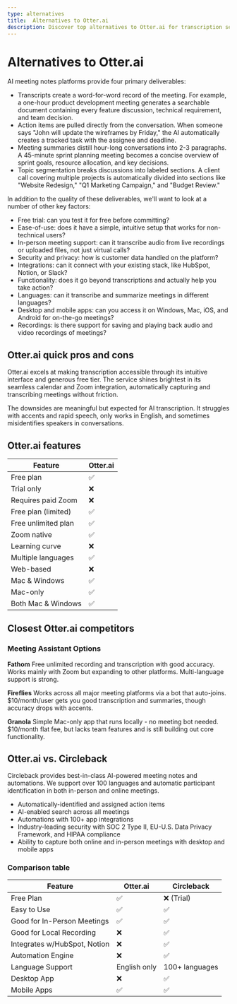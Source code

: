 ```yaml
---
type: alternatives
title:  Alternatives to Otter.ai  
description: Discover top alternatives to Otter.ai for transcription services. Compare features, pricing, and benefits with Circleback to find the best solution for your needs.
---
```


# Alternatives to Otter.ai    
AI meeting notes platforms provide four primary deliverables:  
  
* Transcripts create a word-for-word record of the meeting. For example, a one-hour product development meeting generates a searchable document containing every feature discussion, technical requirement, and team decision.  
* Action items are pulled directly from the conversation. When someone says "John will update the wireframes by Friday," the AI automatically creates a tracked task with the assignee and deadline.  
* Meeting summaries distill hour-long conversations into 2-3 paragraphs. A 45-minute sprint planning meeting becomes a concise overview of sprint goals, resource allocation, and key decisions.  
* Topic segmentation breaks discussions into labeled sections. A client call covering multiple projects is automatically divided into sections like "Website Redesign," "Q1 Marketing Campaign," and "Budget Review."  
  
In addition to the quality of these deliverables, we'll want to look at a number of other key factors:  
  
* Free trial: can you test it for free before committing?  
* Ease-of-use: does it have a simple, intuitive setup that works for non-technical users?  
* In-person meeting support: can it transcribe audio from live recordings or uploaded files, not just virtual calls?  
* Security and privacy: how is customer data handled on the platform?  
* Integrations: can it connect with your existing stack, like HubSpot, Notion, or Slack?  
* Functionality: does it go beyond transcriptions and actually help you take action?  
* Languages: can it transcribe and summarize meetings in different languages?  
* Desktop and mobile apps: can you access it on Windows, Mac, iOS, and Android for on-the-go meetings?  
* Recordings: is there support for saving and playing back audio and video recordings of meetings?    
## Otter.ai quick pros and cons    
Otter.ai excels at making transcription accessible through its intuitive interface and generous free tier. The service shines brightest in its seamless calendar and Zoom integration, automatically capturing and transcribing meetings without friction.

The downsides are meaningful but expected for AI transcription. It struggles with accents and rapid speech, only works in English, and sometimes misidentifies speakers in conversations.  
## Otter.ai features    
| Feature | Otter.ai |
|---------|----------|
| Free plan | ✅ |
| Trial only | ❌ |
| Requires paid Zoom | ❌ |
| Free plan (limited) | ✅ |
| Free unlimited plan | ✅ |
| Zoom native | ✅ |
| Learning curve | ❌ |
| Multiple languages | ✅ |
| Web-based | ❌ |
| Mac & Windows | ✅ |
| Mac-only | ✅ |
| Both Mac & Windows | ✅ |  
## Closest Otter.ai competitors    
### Meeting Assistant Options

**Fathom**
Free unlimited recording and transcription with good accuracy. Works mainly with Zoom but expanding to other platforms. Multi-language support is strong.

**Fireflies**
Works across all major meeting platforms via a bot that auto-joins. $10/month/user gets you good transcription and summaries, though accuracy drops with accents.

**Granola**
Simple Mac-only app that runs locally - no meeting bot needed. $10/month flat fee, but lacks team features and is still building out core functionality.  
## Otter.ai vs. Circleback  
Circleback provides best-in-class AI-powered meeting notes and automations. We support over 100 languages and automatic participant identification in both in-person and online meetings.  
  
* Automatically-identified and assigned action items  
* AI-enabled search across all meetings  
* Automations with 100+ app integrations  
* Industry-leading security with SOC 2 Type II, EU-U.S. Data Privacy Framework, and HIPAA compliance  
* Ability to capture both online and in-person meetings with desktop and mobile apps    
### Comparison table  
| Feature | Otter.ai | Circleback |
|----------|-----------|------------|
| Free Plan | ✅ | ❌ (Trial) |
| Easy to Use | ✅ | ✅ |
| Good for In-Person Meetings | ✅ | ✅ |
| Good for Local Recording | ❌ | ✅ |
| Integrates w/HubSpot, Notion | ❌ | ✅ |
| Automation Engine | ❌ | ✅ |
| Language Support | English only | 100+ languages |
| Desktop App | ❌ | ✅ |
| Mobile Apps | ✅ | ✅ |
